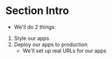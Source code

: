 # Section Intro
* We'll do 2 things:

1. Style our apps
2. Deploy our apps to production
    * We'll set up real URLs for our apps
